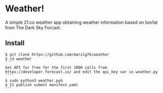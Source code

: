# Weather!
A simple 21.co weather app obtaining weather information based on lon/lat from The Dark Sky Forcast.

## Install
````
$ git clone https://github.com/marzig76/weather
$ cd weather
```
Get API for free for the first 1000 calls from https://developer.forecast.io/ and edit the api_key var in weather.py
```
$ sudo python3 weather.py&
$ 21 publish submit manifest.yaml
```
